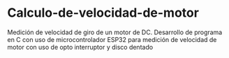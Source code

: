 # Calculo-de-velocidad-de-motor
Medición de velocidad de giro de un motor de DC.
Desarrollo de programa en C con uso de microcontrolador ESP32 para medición de velocidad de motor con uso de
opto interruptor y disco dentado 
